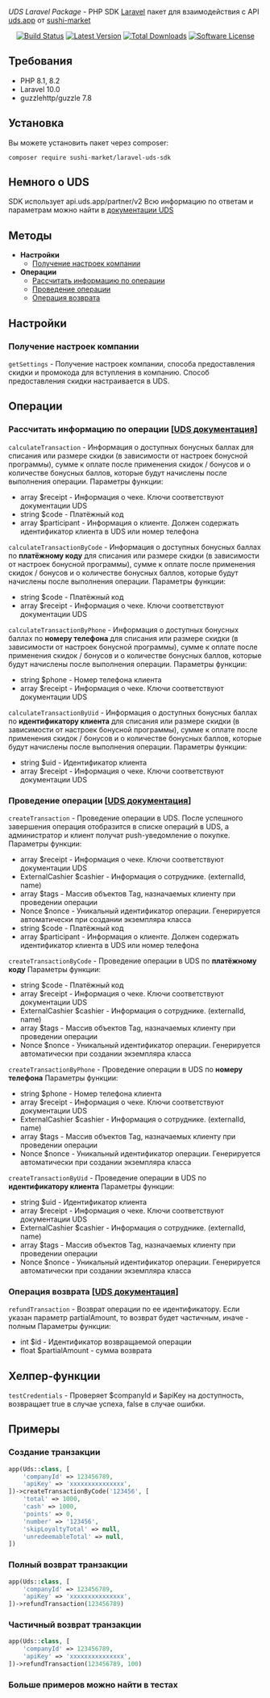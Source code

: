*UDS Laravel Package* - PHP SDK [Laravel](https://github.com/laravel/laravel) пакет для взаимодействия с API [uds.app](https://uds.app) от [sushi-market](https://sushi-market.com/)

<p align="center">
    <a href="https://github.com/sushi-market/laravel-uds-sdk/actions"><img src="https://github.com/sushi-market/laravel-uds-sdk/actions/workflows/test.yml/badge.svg" alt="Build Status"></a>
    <a href="https://github.com/sushi-market/laravel-uds-sdk/releases"><img src="https://img.shields.io/github/release/sushi-market/laravel-uds-sdk.svg?style=flat-square" alt="Latest Version"></a>
    <a href="https://packagist.org/packages/sushi-market/laravel-uds-sdk"><img src="https://img.shields.io/packagist/dt/sushi-market/laravel-uds-sdk.svg?style=flat-square" alt="Total Downloads"></a>
    <a href="https://github.com/sushi-market/laravel-uds-sdk/blob/master/LICENSE"><img src="https://img.shields.io/badge/license-MIT-blue.svg" alt="Software License"></a>
</p>

## Требования
- PHP 8.1, 8.2
- Laravel 10.0
- guzzlehttp/guzzle 7.8

## Установка
Вы можете установить пакет через composer:

```shell script
composer require sushi-market/laravel-uds-sdk
```

## Немного о UDS
SDK использует api.uds.app/partner/v2
Всю информацию по ответам и параметрам можно найти в [документации UDS](https://docs.uds.app)

## Методы
- **Настройки**
    - [Получение настроек компании](https://github.com/sushi-market/laravel-uds-sdk#%D0%BF%D0%BE%D0%BB%D1%83%D1%87%D0%B5%D0%BD%D0%B8%D0%B5-%D0%BD%D0%B0%D1%81%D1%82%D1%80%D0%BE%D0%B5%D0%BA-%D0%BA%D0%BE%D0%BC%D0%BF%D0%B0%D0%BD%D0%B8%D0%B8)
- **Операции**
    - [Рассчитать информацию по операции](https://github.com/sushi-market/laravel-uds-sdk#%D1%80%D0%B0%D1%81%D1%81%D1%87%D0%B8%D1%82%D0%B0%D1%82%D1%8C-%D0%B8%D0%BD%D1%84%D0%BE%D1%80%D0%BC%D0%B0%D1%86%D0%B8%D1%8E-%D0%BF%D0%BE-%D0%BE%D0%BF%D0%B5%D1%80%D0%B0%D1%86%D0%B8%D0%B8-uds-%D0%B4%D0%BE%D0%BA%D1%83%D0%BC%D0%B5%D0%BD%D1%82%D0%B0%D1%86%D0%B8%D1%8F)
    - [Проведение операции](https://github.com/sushi-market/laravel-uds-sdk#%D0%BF%D1%80%D0%BE%D0%B2%D0%B5%D0%B4%D0%B5%D0%BD%D0%B8%D0%B5-%D0%BE%D0%BF%D0%B5%D1%80%D0%B0%D1%86%D0%B8%D0%B8-uds-%D0%B4%D0%BE%D0%BA%D1%83%D0%BC%D0%B5%D0%BD%D1%82%D0%B0%D1%86%D0%B8%D1%8F)
    - [Операция возврата](https://github.com/sushi-market/laravel-uds-sdk#%D0%BE%D0%BF%D0%B5%D1%80%D0%B0%D1%86%D0%B8%D1%8F-%D0%B2%D0%BE%D0%B7%D0%B2%D1%80%D0%B0%D1%82%D0%B0-uds-%D0%B4%D0%BE%D0%BA%D1%83%D0%BC%D0%B5%D0%BD%D1%82%D0%B0%D1%86%D0%B8%D1%8F)

## Настройки
### Получение настроек компании
`getSettings` - Получение настроек компании, способа предоставления скидки и промокода для вступления в компанию. Способ предоставления скидки настраивается в UDS.

## Операции
### Рассчитать информацию по операции [[UDS документация](https://docs.uds.app/#tag/Operations/paths/~1operations~1calc/post)]
`calculateTransaction` - Информация о доступных бонусных баллах для списания или размере скидки (в зависимости от настроек бонусной программы), сумме к оплате после применения скидок / бонусов и о количестве бонусных баллов, которые будут начислены после выполнения операции.
Параметры функции:
* array $receipt - Информация о чеке. Ключи соответствуют документации UDS
* string $code - Платёжный код
* array $participant - Информация о клиенте. Должен содержать идентификатор клиента в UDS или номер телефона

`calculateTransactionByCode` - Информация о доступных бонусных баллах по **платёжному коду** для списания или размере скидки (в зависимости от настроек бонусной программы), сумме к оплате после применения скидок / бонусов и о количестве бонусных баллов, которые будут начислены после выполнения операции.
Параметры функции:
* string $code - Платёжный код
* array $receipt - Информация о чеке. Ключи соответствуют документации UDS

`calculateTransactionByPhone` - Информация о доступных бонусных баллах по **номеру телефона** для списания или размере скидки (в зависимости от настроек бонусной программы), сумме к оплате после применения скидок / бонусов и о количестве бонусных баллов, которые будут начислены после выполнения операции.
Параметры функции:
* string $phone - Номер телефона клиента
* array $receipt - Информация о чеке. Ключи соответствуют документации UDS

`calculateTransactionByUid` - Информация о доступных бонусных баллах по **идентификатору клиента** для списания или размере скидки (в зависимости от настроек бонусной программы), сумме к оплате после применения скидок / бонусов и о количестве бонусных баллов, которые будут начислены после выполнения операции.
Параметры функции:
* string $uid - Идентификатор клиента
* array $receipt - Информация о чеке. Ключи соответствуют документации UDS

### Проведение операции [[UDS документация](https://docs.uds.app/#tag/Operations/paths/~1operations/post)]
`createTransaction` - Проведение операции в UDS. После успешного завершения операция отобразится в списке операций в UDS, а администратор и клиент получат push-уведомление о покупке.
Параметры функции:
* array $receipt - Информация о чеке. Ключи соответствуют документации UDS
* ExternalCashier $cashier - Информация о сотруднике. (externalId, name)
* array $tags - Массив объектов Tag, назначаемых клиенту при проведении операции
* Nonce $nonce - Уникальный идентификатор операции. Генерируется автоматически при создании экземпляра класса
* string $code - Платёжный код
* array $participant - Информация о клиенте. Должен содержать идентификатор клиента в UDS или номер телефона

`createTransactionByCode` - Проведение операции в UDS по **платёжному коду**
Параметры функции:
* string $code - Платёжный код
* array $receipt - Информация о чеке. Ключи соответствуют документации UDS
* ExternalCashier $cashier - Информация о сотруднике. (externalId, name)
* array $tags - Массив объектов Tag, назначаемых клиенту при проведении операции
* Nonce $nonce - Уникальный идентификатор операции. Генерируется автоматически при создании экземпляра класса

`createTransactionByPhone` - Проведение операции в UDS по **номеру телефона**
Параметры функции:
* string $phone - Номер телефона клиента
* array $receipt - Информация о чеке. Ключи соответствуют документации UDS
* ExternalCashier $cashier - Информация о сотруднике. (externalId, name)
* array $tags - Массив объектов Tag, назначаемых клиенту при проведении операции
* Nonce $nonce - Уникальный идентификатор операции. Генерируется автоматически при создании экземпляра класса

`createTransactionByUid` - Проведение операции в UDS по **идентификатору клиента**
Параметры функции:
* string $uid - Идентификатор клиента
* array $receipt - Информация о чеке. Ключи соответствуют документации UDS
* ExternalCashier $cashier - Информация о сотруднике. (externalId, name)
* array $tags - Массив объектов Tag, назначаемых клиенту при проведении операции
* Nonce $nonce - Уникальный идентификатор операции. Генерируется автоматически при создании экземпляра класса

### Операция возврата [[UDS документация](https://docs.uds.app/#tag/Operations/paths/~1operations~1{id}~1refund/post)]
`refundTransaction` - Возврат операции по ее идентификатору. Если указан параметр partialAmount, то возврат будет частичным, иначе - полным
Параметры функции:
* int $id - Идентификатор возвращаемой операции
* float $partialAmount - сумма возврата

## Хелпер-функции
`testCredentials` - Проверяет $companyId и $apiKey на доступность, возвращает true в случае успеха, false в случае ошибки.

## Примеры
### Создание транзакции
```php
app(Uds::class, [
    'companyId' => 123456789,
    'apiKey' => 'xxxxxxxxxxxxxxx',
])->createTransactionByCode('123456', [
    'total' => 1000,
    'cash' => 1000,
    'points' => 0,
    'number' => '123456',
    'skipLoyaltyTotal' => null,
    'unredeemableTotal' => null,
])
```

### Полный возврат транзакции
```php
app(Uds::class, [
    'companyId' => 123456789,
    'apiKey' => 'xxxxxxxxxxxxxxx',
])->refundTransaction(123456789)
```

### Частичный возврат транзакции
```php
app(Uds::class, [
    'companyId' => 123456789,
    'apiKey' => 'xxxxxxxxxxxxxxx',
])->refundTransaction(123456789, 100)
```

### Больше примеров можно найти в тестах
